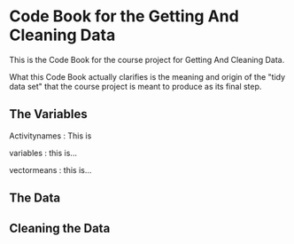 Code Book for the Getting And Cleaning Data
===================

This is the Code Book for the course project for Getting And Cleaning Data.

What this Code Book actually clarifies is the meaning and origin of the "tidy data set" that
the course project is meant to produce as its final step.
 
## The Variables

Activitynames
: This is

variables
: this is...

vectormeans
: this is...


## The Data


## Cleaning the Data